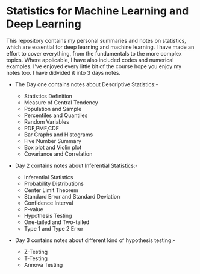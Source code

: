 
# Statistics for Machine Learning and Deep Learning

This repository contains my personal summaries and notes on statistics, which are essential for deep learning and machine learning. I have made an effort to cover everything, from the fundamentals to the more complex topics. Where applicable, I have also included codes and numerical examples.  I've enjoyed every little bit of the course hope you enjoy my notes too. I have didvided it into 3 days notes. 
* The Day one contains notes about Descriptive Statistics:- 

    * Statistics Definition 
    * Measure of Central Tendency 
    * Population and Sample
    * Percentiles and Quantiles
    * Random Variables
    * PDF,PMF,CDF
    * Bar Graphs and Histograms
    * Five Number Summary
    * Box plot and Violin plot
    * Covariance and Correlation

* Day 2 contains notes about Inferential Statistics:- 

    * Inferential Statistics
    * Probability Distributions
    * Center Limit Theorem
    * Standard Error and Standard Deviation
    * Confidence Interval
    * P-value
    * Hypothesis Testing
    * One-tailed and Two-tailed
    * Type 1 and Type 2 Error

* Day 3 contains notes about different kind of hypothesis testing:-

    * Z-Testing
    * T-Testing
    * Annova Testing
